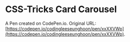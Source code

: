 # CSS-Tricks Card Carousel

A Pen created on CodePen.io. Original URL: [https://codepen.io/codingleeseunghoon/pen/xxXXVWp](https://codepen.io/codingleeseunghoon/pen/xxXXVWp).



